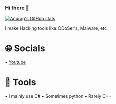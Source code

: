 ### Hi there 👋

[![Anurag's GitHub stats](https://github-readme-stats.vercel.app/api?username=MavenCoding157)](https://github.com/anuraghazra/github-readme-stats)

I make Hacking tools like: DDoSer's, Malware, etc

# **🌐 Socials**
• [Youtube](https://www.youtube.com/channel/UCkP2YjZfvZIfArYbAUyRLsg)

# **🔨 Tools**
• I mainly use C#
• Sometimes python
• Rarely C++



